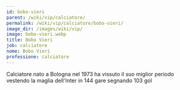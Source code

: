 ```yaml
---
id: bobo-vieri
parent: /wiki/vip/calciatore/
permalink: /wiki/vip/calciatore/bobo-vieri/
image_dir: /images/wiki/vip/
image: bobo-vieri.webp
title: Bobo Vieri
job: calciatore
nome: Bobo Vieri
professione: calciatore
---
```

Calciatore nato a Bologna nel 1973 ha vissuto il suo miglior periodo vestendo la maglia dell'Inter in 144 gare segnando 103 gol
